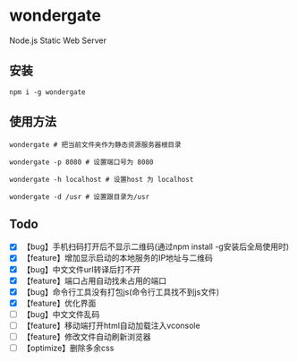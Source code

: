 # wondergate
Node.js Static Web Server

## 安装

```
npm i -g wondergate
```

## 使用方法

```
wondergate # 把当前文件夹作为静态资源服务器根目录

wondergate -p 8080 # 设置端口号为 8080

wondergate -h localhost # 设置host 为 localhost

wondergate -d /usr # 设置跟目录为/usr
```

## Todo
- [X] 【bug】手机扫码打开后不显示二维码(通过npm install -g安装后全局使用时)
- [x] 【feature】增加显示启动的本地服务的IP地址与二维码
- [x] 【bug】中文文件url转译后打不开
- [x] 【feature】端口占用自动找未占用的端口
- [x] 【bug】命令行工具没有打包js(命令行工具找不到js文件)
- [x] 【feature】优化界面
- [ ] 【bug】中文文件乱码
- [ ] 【feature】移动端打开html自动加载注入vconsole
- [ ] 【feature】修改文件自动刷新浏览器
- [ ] 【optimize】删除多余css
